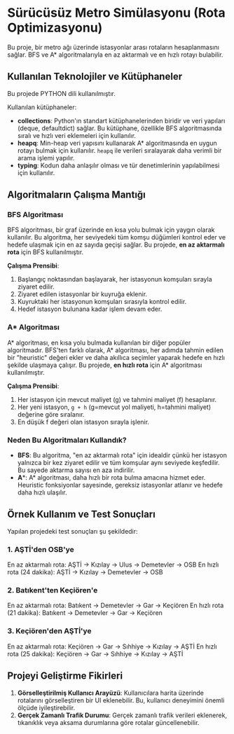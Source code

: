 # Sürücüsüz Metro Simülasyonu (Rota Optimizasyonu)

Bu proje, bir metro ağı üzerinde istasyonlar arası rotaların hesaplanmasını sağlar. BFS ve A* algoritmalarıyla en az aktarmalı ve en hızlı rotayı bulabilir. 

## Kullanılan Teknolojiler ve Kütüphaneler

Bu projede PYTHON dili kullanılmıştır.

Kullanılan kütüphaneler:
- **collections**: Python'ın standart kütüphanelerinden biridir ve veri yapıları (deque, defaultdict) sağlar. Bu kütüphane, özellikle BFS algoritmasında sıralı ve hızlı veri eklemeleri için kullanılır.
- **heapq**: Min-heap veri yapısını kullanarak A* algoritmasında en uygun rotayı bulmak için kullanılır. `heapq` ile verileri sıralayarak daha verimli bir arama işlemi yapılır.
- **typing**: Kodun daha anlaşılır olması ve tür denetimlerinin yapılabilmesi için kullanılır.

## Algoritmaların Çalışma Mantığı

### BFS Algoritması

BFS algoritması, bir graf üzerinde en kısa yolu bulmak için yaygın olarak kullanılır. Bu algoritma, her seviyedeki tüm komşu düğümleri kontrol eder ve hedefe ulaşmak için en az sayıda geçişi sağlar. 
Bu projede, **en az aktarmalı rota** için BFS kullanılmıştır.

**Çalışma Prensibi**:
1. Başlangıç noktasından başlayarak, her istasyonun komşuları sırayla ziyaret edilir.
2. Ziyaret edilen istasyonlar bir kuyruğa eklenir.
3. Kuyruktaki her istasyonun komşuları sırasıyla kontrol edilir.
4. Hedef istasyon bulunana kadar işlem devam eder.

### A* Algoritması

A* algoritması, en kısa yolu bulmada kullanılan bir diğer popüler algoritmadır. BFS'ten farklı olarak, A* algoritması, her adımda tahmin edilen bir "heuristic" değeri ekler ve daha akıllıca seçimler yaparak hedefe en hızlı şekilde ulaşmaya çalışır.
Bu projede, **en hızlı rota** için A* algoritması kullanılmıştır.

**Çalışma Prensibi**:
1. Her istasyon için mevcut maliyet (g) ve tahmini maliyet (f) hesaplanır. 
2. Her yeni istasyon, `g + h` (g=mevcut yol maliyeti, h=tahmini maliyet) değerine göre sıralanır.
3. En düşük f değeri olan istasyon sırayla işlenir.

### Neden Bu Algoritmaları Kullandık?

- **BFS**: Bu algoritma, "en az aktarmalı rota" için idealdir çünkü her istasyon yalnızca bir kez ziyaret edilir ve tüm komşular aynı seviyede keşfedilir. Bu sayede aktarma sayısı en aza indirilir.
- **A***: A* algoritması, daha hızlı bir rota bulma amacına hizmet eder. Heuristic fonksiyonlar sayesinde, gereksiz istasyonlar atlanır ve hedefe daha hızlı ulaşılır.

## Örnek Kullanım ve Test Sonuçları

Yapılan projedeki test sonuçları şu şekildedir:

### 1. AŞTİ'den OSB'ye

En az aktarmalı rota: AŞTİ -> Kızılay -> Ulus -> Demetevler -> OSB 
En hızlı rota (24 dakika): AŞTİ -> Kızılay -> Demetevler -> OSB

### 2. Batıkent'ten Keçiören'e

En az aktarmalı rota: Batıkent -> Demetevler -> Gar -> Keçiören 
En hızlı rota (21 dakika): Batıkent -> Demetevler -> Gar -> Keçiören

### 3. Keçiören'den AŞTİ'ye

En az aktarmalı rota: Keçiören -> Gar -> Sıhhiye -> Kızılay -> AŞTİ 
En hızlı rota (25 dakika): Keçiören -> Gar -> Sıhhiye -> Kızılay -> AŞTİ


## Projeyi Geliştirme Fikirleri

1. **Görselleştirilmiş Kullanıcı Arayüzü**: Kullanıcılara harita üzerinde rotalarını görselleştiren bir UI eklenebilir. Bu, kullanıcı deneyimini önemli ölçüde iyileştirebilir.
2. **Gerçek Zamanlı Trafik Durumu**: Gerçek zamanlı trafik verileri eklenerek, tıkanıklık veya aksama durumlarına göre rotalar güncellenebilir.
 
